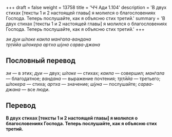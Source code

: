 +++
draft = false
weight = 13758
title = 'ЧЧ Ади 1.104'
description = 'В двух стихах [тексты 1 и 2 настоящей главы] я молился о благословениях Господа. Теперь послушайте, как я объясню стих третий.'
summary = 'В двух стихах [тексты 1 и 2 настоящей главы] я молился о благословениях Господа. Теперь послушайте, как я объясню стих третий.'
+++

_эи дуи ш́локе каила ман̇гала-вандана  
тр̣тӣйа ш́локера артха ш́уна сарва-джана_

## Пословный перевод

_эи_ — в этих; _дуи_ — двух; _ш́локе_ — стихах; _каила_ — совершил; _ман̇гала_ — благодатное; _вандана_ — выражение почтения; _тр̣тӣйа_ — третьего; _ш́локера_ — стиха; _артха_ — значение; _ш́уна_ — послушайте; _сарва_\-_джана_ — все люди.

## Перевод

**В двух стихах \[тексты 1 и 2 настоящей главы\] я молился о благословениях Господа. Теперь послушайте, как я объясню стих третий.**
